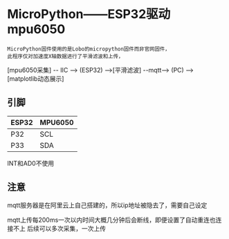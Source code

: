 

# MicroPython——ESP32驱动mpu6050
    MicroPython固件使用的是Lobo的micropython固件而非官网固件，
    此程序仅对加速度X轴数据进行了平滑滤波和上传，
  
[mpu6050采集] -- IIC --> (ESP32) -->[平滑滤波] --mqtt--> (PC) --> [matplotlib动态展示]



## 引脚

|ESP32|MPU6050|
|---|---|
|P32|SCL|
|P33|SDA|

INT和AD0不使用
## 注意
mqtt服务器是在阿里云上自己搭建的，所以ip地址被隐去了，需要自己设定

mqtt上传每200ms一次以内时间大概几分钟后会断线，即便设置了自动重连也连接不上
后续可以多次采集，一次上传

